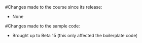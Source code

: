 #Changes made to the course since its release:
- None

#Changes made to the sample code:
- Brought up to Beta 15 (this only affected the boilerplate code)

